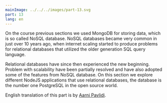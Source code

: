 ```yaml
---
mainImage: ../../../images/part-13.svg
part: 13
lang: en
---
```


<div class="intro">

On the course previous sections we used MongoDB for storing data, which is so called NoSQL database. NoSQL databases became very common in just over 10 years ago, when internet scaling started to produce problems for relational databases that utilized the older generation SQL query language.

Relational databases have since then experienced the new beginning. Problem with scalability have been partially resolved and have also adopted some of the features from NoSQL database. On this section we explore different NodeJS applications that use relational databases, the database is the number one PostgreSQL in the open source world.

English translation of this part is by [Aarni Pavlidi](https://github.com/aarnipavlidi).

</div>
